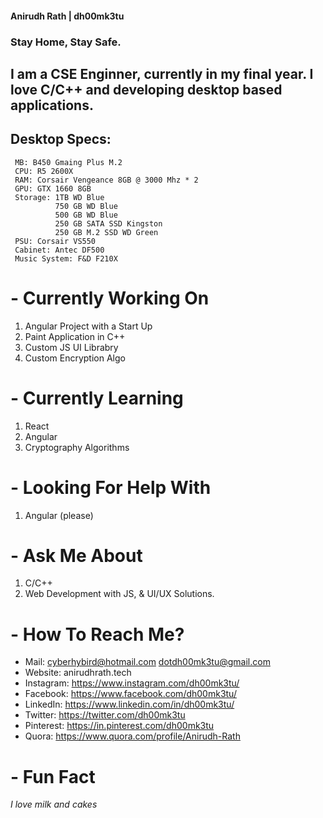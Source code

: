 #### Anirudh Rath | dh00mk3tu 
###  Stay Home, Stay Safe.

##   I am a CSE Enginner, currently in my final year. I love C/C++ and developing desktop based applications. 
##   Desktop Specs: 
     MB: B450 Gmaing Plus M.2
     CPU: R5 2600X 
     RAM: Corsair Vengeance 8GB @ 3000 Mhz * 2
     GPU: GTX 1660 8GB
     Storage: 1TB WD Blue
              750 GB WD Blue 
              500 GB WD Blue
              250 GB SATA SSD Kingston 
              250 GB M.2 SSD WD Green
     PSU: Corsair VS550
     Cabinet: Antec DF500 
     Music System: F&D F210X
     
# - Currently Working On 
  1. Angular Project with a Start Up
  2. Paint Application in C++
  3. Custom JS UI Librabry 
  4. Custom Encryption Algo 
  
# - Currently Learning 
  1. React 
  2. Angular 
  3. Cryptography Algorithms 
  
# - Looking For Help With 
  1. Angular (please)
  
# - Ask Me About 
  1. C/C++
  2. Web Development with JS, & UI/UX Solutions.
  
# - How To Reach Me?
  - Mail: cyberhybird@hotmail.com
           dotdh00mk3tu@gmail.com
  -  Website: anirudhrath.tech
  -  Instagram: <https://www.instagram.com/dh00mk3tu/>
  -  Facebook: <https://www.facebook.com/dh00mk3tu/>
  -  LinkedIn: <https://www.linkedin.com/in/dh00mk3tu/>
  -  Twitter: <https://twitter.com/dh00mk3tu>
  -  Pinterest: <https://in.pinterest.com/dh00mk3tu>
  -  Quora: <https://www.quora.com/profile/Anirudh-Rath>
     
# - Fun Fact
   _I love milk and cakes_

